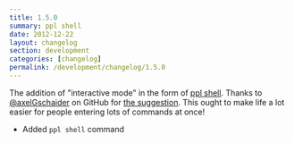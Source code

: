 ```yaml
---
title: 1.5.0
summary: ppl shell
date: 2012-12-22
layout: changelog
section: development
categories: [changelog]
permalink: /development/changelog/1.5.0
---
```


The addition of "interactive mode" in the form of [ppl
shell](/documentation/commands/shell). Thanks to
[@axelGschaider](https://github.com/axelGschaider) on GitHub for [the
suggestion](https://github.com/hnrysmth/ppl/issues/7). This ought to make life a lot
easier for people entering lots of commands at once!

* Added `ppl shell` command

